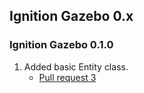 ## Ignition Gazebo 0.x

### Ignition Gazebo 0.1.0

1. Added basic Entity class.
    * [Pull request 3](https://bitbucket.org/ignitionrobotics/ign-gazebo/pull-request/3)
